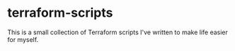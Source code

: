 # terraform-scripts
This is a small collection of Terraform scripts I've written to make life easier for myself.
